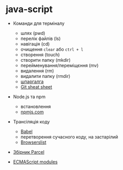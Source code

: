 # java-script

- Команди для терміналу

  - шлях (pwd)
  - перелік файлів (ls)
  - навігація (cd)
  - очищення `clear` або `ctrl + l`
  - створення (touch)
  - створити папку (mkdir)
  - перейменування/переміщєння (mv)
  - видалення (rm)
  - видалити папку (rmdir)
  - [шпаргалга](https://github.com/cyberspacedk/BASH-Commands)
  - [Git sheat sheet](https://www.geeksforgeeks.org/working-on-git-bash/)

- Node.js та npm

  - встановлення
  - [npmjs.com](https://www.npmjs.com/)

- Трансіляція коду

  - [Babel](https://babeljs.io/)
  - перетворення сучасного коду, на застарілий
  - [Browserslist](https://github.com/browserslist/browserslist)

- [Збірник Parcel](https://parceljs.org/)
- [ECMAScript modules](https://exploringjs.com/es6/ch_modules.html)
